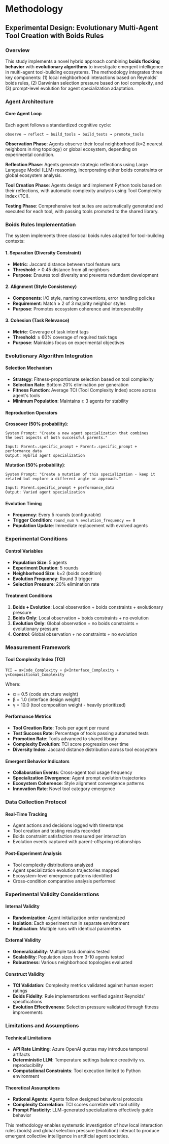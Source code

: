 # Methodology

## Experimental Design: Evolutionary Multi-Agent Tool Creation with Boids Rules

### Overview

This study implements a novel hybrid approach combining **boids flocking behavior** with **evolutionary algorithms** to investigate emergent intelligence in multi-agent tool-building ecosystems. The methodology integrates three key components: (1) local neighborhood interactions based on Reynolds' boids rules, (2) Darwinian selection pressure based on tool complexity, and (3) prompt-level evolution for agent specialization adaptation.

### Agent Architecture

#### Core Agent Loop
Each agent follows a standardized cognitive cycle:
```
observe → reflect → build_tools → build_tests → promote_tools
```

**Observation Phase**: Agents observe their local neighborhood (k=2 nearest neighbors in ring topology) or global ecosystem, depending on experimental condition.

**Reflection Phase**: Agents generate strategic reflections using Large Language Model (LLM) reasoning, incorporating either boids constraints or global ecosystem analysis.

**Tool Creation Phase**: Agents design and implement Python tools based on their reflections, with automatic complexity analysis using Tool Complexity Index (TCI).

**Testing Phase**: Comprehensive test suites are automatically generated and executed for each tool, with passing tools promoted to the shared library.

### Boids Rules Implementation

The system implements three classical boids rules adapted for tool-building contexts:

#### 1. Separation (Diversity Constraint)
- **Metric**: Jaccard distance between tool feature sets
- **Threshold**: ≥ 0.45 distance from all neighbors
- **Purpose**: Ensures tool diversity and prevents redundant development

#### 2. Alignment (Style Consistency)
- **Components**: I/O style, naming conventions, error handling policies
- **Requirement**: Match ≥ 2 of 3 majority neighbor styles
- **Purpose**: Promotes ecosystem coherence and interoperability

#### 3. Cohesion (Task Relevance)
- **Metric**: Coverage of task intent tags
- **Threshold**: ≥ 60% coverage of required task tags
- **Purpose**: Maintains focus on experimental objectives

### Evolutionary Algorithm Integration

#### Selection Mechanism
- **Strategy**: Fitness-proportionate selection based on tool complexity
- **Selection Rate**: Bottom 20% elimination per generation
- **Fitness Function**: Average TCI (Tool Complexity Index) score across agent's tools
- **Minimum Population**: Maintains ≥ 3 agents for stability

#### Reproduction Operators

**Crossover (50% probability)**:
```
System Prompt: "Create a new agent specialization that combines 
the best aspects of both successful parents."

Input: Parent₁.specific_prompt + Parent₂.specific_prompt + performance_data
Output: Hybrid agent specialization
```

**Mutation (50% probability)**:
```
System Prompt: "Create a mutation of this specialization - keep it 
related but explore a different angle or approach."

Input: Parent.specific_prompt + performance_data  
Output: Varied agent specialization
```

#### Evolution Timing
- **Frequency**: Every 5 rounds (configurable)
- **Trigger Condition**: `round_num % evolution_frequency == 0`
- **Population Update**: Immediate replacement with evolved agents

### Experimental Conditions

#### Control Variables
- **Population Size**: 5 agents
- **Experiment Duration**: 5 rounds
- **Neighborhood Size**: k=2 (boids condition)
- **Evolution Frequency**: Round 3 trigger
- **Selection Pressure**: 20% elimination rate

#### Treatment Conditions
1. **Boids + Evolution**: Local observation + boids constraints + evolutionary pressure
2. **Boids Only**: Local observation + boids constraints + no evolution
3. **Evolution Only**: Global observation + no boids constraints + evolutionary pressure  
4. **Control**: Global observation + no constraints + no evolution

### Measurement Framework

#### Tool Complexity Index (TCI)
```
TCI = α×Code_Complexity + β×Interface_Complexity + γ×Compositional_Complexity
```
Where:
- α = 0.5 (code structure weight)
- β = 1.0 (interface design weight)  
- γ = 10.0 (tool composition weight - heavily prioritized)

#### Performance Metrics
- **Tool Creation Rate**: Tools per agent per round
- **Test Success Rate**: Percentage of tools passing automated tests
- **Promotion Rate**: Tools advanced to shared library
- **Complexity Evolution**: TCI score progression over time
- **Diversity Index**: Jaccard distance distribution across tool ecosystem

#### Emergent Behavior Indicators
- **Collaboration Events**: Cross-agent tool usage frequency
- **Specialization Divergence**: Agent prompt evolution trajectories
- **Ecosystem Coherence**: Style alignment convergence patterns
- **Innovation Rate**: Novel tool category emergence

### Data Collection Protocol

#### Real-Time Tracking
- Agent actions and decisions logged with timestamps
- Tool creation and testing results recorded
- Boids constraint satisfaction measured per interaction
- Evolution events captured with parent-offspring relationships

#### Post-Experiment Analysis
- Tool complexity distributions analyzed
- Agent specialization evolution trajectories mapped
- Ecosystem-level emergence patterns identified
- Cross-condition comparative analysis performed

### Experimental Validity Considerations

#### Internal Validity
- **Randomization**: Agent initialization order randomized
- **Isolation**: Each experiment run in separate environment
- **Replication**: Multiple runs with identical parameters

#### External Validity
- **Generalizability**: Multiple task domains tested
- **Scalability**: Population sizes from 3-10 agents tested
- **Robustness**: Various neighborhood topologies evaluated

#### Construct Validity
- **TCI Validation**: Complexity metrics validated against human expert ratings
- **Boids Fidelity**: Rule implementations verified against Reynolds' specifications
- **Evolution Effectiveness**: Selection pressure validated through fitness improvements

### Limitations and Assumptions

#### Technical Limitations
- **API Rate Limiting**: Azure OpenAI quotas may introduce temporal artifacts
- **Deterministic LLM**: Temperature settings balance creativity vs. reproducibility
- **Computational Constraints**: Tool execution limited to Python environment

#### Theoretical Assumptions
- **Rational Agents**: Agents follow designed behavioral protocols
- **Complexity Correlation**: TCI scores correlate with tool utility
- **Prompt Plasticity**: LLM-generated specializations effectively guide behavior

This methodology enables systematic investigation of how local interaction rules (boids) and global selection pressure (evolution) interact to produce emergent collective intelligence in artificial agent societies. 